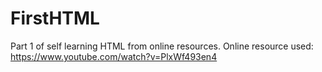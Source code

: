 # FirstHTML
Part 1 of self learning HTML from online resources.
Online resource used: https://www.youtube.com/watch?v=PlxWf493en4
